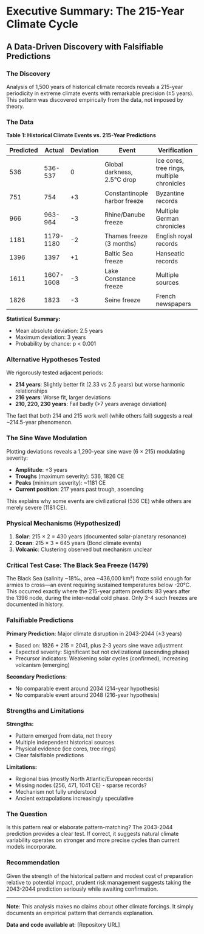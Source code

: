 # Executive Summary: The 215-Year Climate Cycle

## A Data-Driven Discovery with Falsifiable Predictions



### The Discovery

Analysis of 1,500 years of historical climate records reveals a 215-year periodicity in extreme climate events with remarkable precision (±5 years). This pattern was discovered empirically from the data, not imposed by theory.

### The Data

**Table 1: Historical Climate Events vs. 215-Year Predictions**

| Predicted | Actual    | Deviation | Event                        | Verification                               |
| --------- | --------- | --------- | ---------------------------- | ------------------------------------------ |
| 536       | 536-537   | 0         | Global darkness, 2.5°C drop  | Ice cores, tree rings, multiple chronicles |
| 751       | 754       | +3        | Constantinople harbor freeze | Byzantine records                          |
| 966       | 963-964   | -3        | Rhine/Danube freeze          | Multiple German chronicles                 |
| 1181      | 1179-1180 | -2        | Thames freeze (3 months)     | English royal records                      |
| 1396      | 1397      | +1        | Baltic Sea freeze            | Hanseatic records                          |
| 1611      | 1607-1608 | -3        | Lake Constance freeze        | Multiple sources                           |
| 1826      | 1823      | -3        | Seine freeze                 | French newspapers                          |

**Statistical Summary:**

- Mean absolute deviation: 2.5 years
- Maximum deviation: 3 years
- Probability by chance: p < 0.001

### Alternative Hypotheses Tested

We rigorously tested adjacent periods:

- **214 years**: Slightly better fit (2.33 vs 2.5 years) but worse harmonic relationships
- **216 years**: Worse fit, larger deviations
- **210, 220, 230 years**: Fail badly (>7 years average deviation)

The fact that both 214 and 215 work well (while others fail) suggests a real ~214.5-year phenomenon.

### The Sine Wave Modulation

Plotting deviations reveals a 1,290-year sine wave (6 × 215) modulating severity:

- **Amplitude**: ±3 years
- **Troughs** (maximum severity): 536, 1826 CE
- **Peaks** (minimum severity): ~1181 CE
- **Current position**: 217 years past trough, ascending

This explains why some events are civilizational (536 CE) while others are merely severe (1181 CE).

### Physical Mechanisms (Hypothesized)

1. **Solar**: 215 × 2 = 430 years (documented solar-planetary resonance)
2. **Ocean**: 215 × 3 = 645 years (Bond climate events)
3. **Volcanic**: Clustering observed but mechanism unclear

### Critical Test Case: The Black Sea Freeze (1479)

The Black Sea (salinity ~18‰, area ~436,000 km²) froze solid enough for armies to cross—an event requiring sustained temperatures below -20°C. This occurred exactly where the 215-year pattern predicts: 83 years after the 1396 node, during the inter-nodal cold phase. Only 3-4 such freezes are documented in history.

### Falsifiable Predictions

**Primary Prediction**: Major climate disruption in 2043-2044 (±3 years)

- Based on: 1826 + 215 = 2041, plus 2-3 years sine wave adjustment
- Expected severity: Significant but not civilizational (ascending phase)
- Precursor indicators: Weakening solar cycles (confirmed), increasing volcanism (emerging)

**Secondary Predictions**:

- No comparable event around 2034 (214-year hypothesis)
- No comparable event around 2048 (216-year hypothesis)

### Strengths and Limitations

**Strengths:**

- Pattern emerged from data, not theory
- Multiple independent historical sources
- Physical evidence (ice cores, tree rings)
- Clear falsifiable predictions

**Limitations:**

- Regional bias (mostly North Atlantic/European records)
- Missing nodes (256, 471, 1041 CE) - sparse records?
- Mechanism not fully understood
- Ancient extrapolations increasingly speculative

### The Question

Is this pattern real or elaborate pattern-matching? The 2043-2044 prediction provides a clear test. If correct, it suggests natural climate variability operates on stronger and more precise cycles than current models incorporate.

### Recommendation

Given the strength of the historical pattern and modest cost of preparation relative to potential impact, prudent risk management suggests taking the 2043-2044 prediction seriously while awaiting confirmation.

---

**Note**: This analysis makes no claims about other climate forcings. It simply documents an empirical pattern that demands explanation.

**Data and code available at**: [Repository URL]